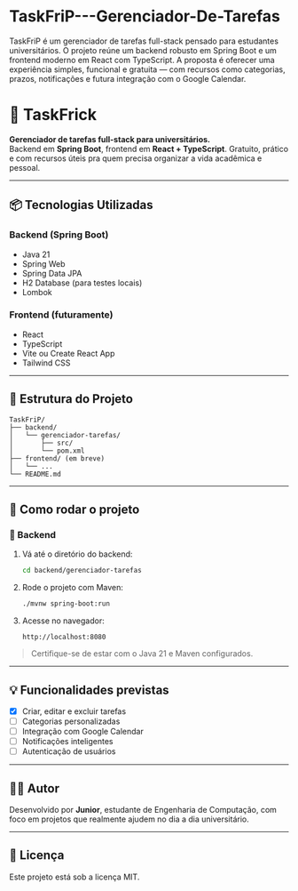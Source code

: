 # TaskFriP---Gerenciador-De-Tarefas
TaskFriP é um gerenciador de tarefas full-stack pensado para estudantes universitários. O projeto reúne um backend robusto em Spring Boot e um frontend moderno em React com TypeScript. A proposta é oferecer uma experiência simples, funcional e gratuita — com recursos como categorias, prazos, notificações e futura integração com o Google Calendar.
# 🧠 TaskFrick

**Gerenciador de tarefas full-stack para universitários.**  
Backend em **Spring Boot**, frontend em **React + TypeScript**. Gratuito, prático e com recursos úteis pra quem precisa organizar a vida acadêmica e pessoal.

---

## 📦 Tecnologias Utilizadas

### Backend (Spring Boot)
- Java 21
- Spring Web
- Spring Data JPA
- H2 Database (para testes locais)
- Lombok

### Frontend (futuramente)
- React
- TypeScript
- Vite ou Create React App
- Tailwind CSS

---

## 📁 Estrutura do Projeto

```plaintext
TaskFriP/
├── backend/
│   └── gerenciador-tarefas/
│       ├── src/
│       └── pom.xml
├── frontend/ (em breve)
│   └── ...
└── README.md
```

---

## 🚀 Como rodar o projeto

### 🔧 Backend

1. Vá até o diretório do backend:
   ```bash
   cd backend/gerenciador-tarefas
   ```

2. Rode o projeto com Maven:
   ```bash
   ./mvnw spring-boot:run
   ```

3. Acesse no navegador:
   ```
   http://localhost:8080
   ```

> Certifique-se de estar com o Java 21 e Maven configurados.

---

## 💡 Funcionalidades previstas

- [x] Criar, editar e excluir tarefas
- [ ] Categorias personalizadas
- [ ] Integração com Google Calendar
- [ ] Notificações inteligentes
- [ ] Autenticação de usuários

---

## 🧑‍💻 Autor

Desenvolvido por **Junior**, estudante de Engenharia de Computação, com foco em projetos que realmente ajudem no dia a dia universitário.

---

## 📜 Licença

Este projeto está sob a licença MIT.
